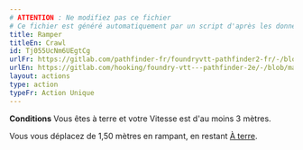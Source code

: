 ```yaml
---
# ATTENTION : Ne modifiez pas ce fichier
# Ce fichier est généré automatiquement par un script d'après les données du module Foundry VTT officiel et de sa traduction
title: Ramper
titleEn: Crawl
id: Tj055UcNm6UEgtCg
urlFr: https://gitlab.com/pathfinder-fr/foundryvtt-pathfinder2-fr/-/blob/master/data/actions/Tj055UcNm6UEgtCg.htm
urlEn: https://gitlab.com/hooking/foundry-vtt---pathfinder-2e/-/blob/master/packs/data/actions.db/crawl.json
layout: actions
type: action
typeFr: Action Unique
---
```

<span>**Conditions** Vous êtes à terre et votre Vitesse est d'au moins 3 mètres.

Vous vous déplacez de 1,50 mètres en rampant, en restant [À terre](../conditions/à-terre.html).
